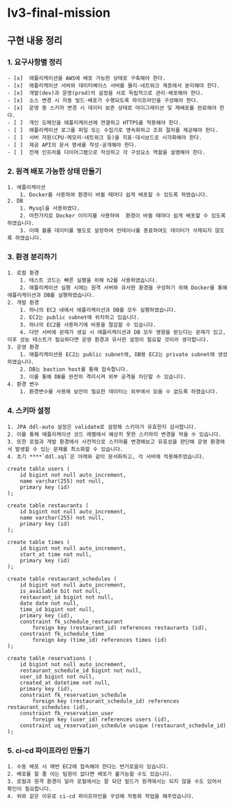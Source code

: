 # lv3-final-mission
## 구현 내용 정리

### 1. 요구사항별 정리
    - [x]  애플리케이션을 AWS에 배포 가능한 상태로 구축해야 한다.
    - [x]  애플리케이션 서버와 데이터베이스 서버를 물리·네트워크 계층에서 분리해야 한다.
    - [x]  개발(dev)과 운영(prod)의 설정을 서로 독립적으로 관리·배포해야 한다.
    - [x]  소스 변경 시 자동 빌드·배포가 수행되도록 파이프라인을 구성해야 한다.
    - [x]  운영 중 스키마 변경 시 데이터 보존 상태로 마이그레이션 및 재배포를 완료해야 한다.
    - [ ]  개인 도메인을 애플리케이션에 연결하고 HTTPS를 적용해야 한다.
    - [ ]  애플리케이션 로그를 파일 또는 수집기로 영속화하고 조회 절차를 제공해야 한다.
    - [ ]  서버 자원(CPU·메모리·네트워크 등)을 지표·대시보드로 시각화해야 한다.
    - [ ]  제공 API의 문서 명세를 작성·공개해야 한다.
    - [ ]  전체 인프라를 다이어그램으로 작성하고 각 구성요소 역할을 설명해야 한다.
### 2. 원격 배포 가능한 상태 만들기
    1. 애플리케이션
        1. Docker를 사용하여 환경이 바뀔 때마다 쉽게 배포할 수 있도록 하였습니다.
    2. DB
        1. Mysql을 사용하였다.
        2. 마찬가지로 Docker 이미지를 사용하여  환경이 바뀔 때마다 쉽게 배포할 수 있도록 하였습니다.
        3. 이때 볼륨 데이터를 별도로 설정하여 컨테이너를 종료하여도 데이터가 삭제되지 않도록 하였습니다.
### 3. 환경 분리하기
    1. 로컬 환경
        1. 테스트 코드는 빠른 실행을 위해 h2를 사용하였습니다.
        2. 애플리케이션 실행 시에는 원격 서버와 유사한 환경을 구성하기 위해 Docker를 통해 애플리케이션과 DB를 실행하였습니다.
    2. 개발 환경
        1. 하나의 EC2 내에서 애플리케이션과 DB를 모두 실행하였습니다.
        2. EC2는 public subnet에 위치하고 있습니다.
        3. 하나의 EC2를 사용하기에 비용을 절감할 수 있습니다.
        4. 다만 서버에 문제가 생길 시 애플리케이션과 DB 모두 영향을 받는다는 문제가 있고, 이후 성능 테스트가 필요하다면 운영 환경과 유사한 설정이 필요할 것이라 생각합니다.
    3. 운영 환경
        1. 애플리케이션용 EC2는 public subnet에, DB용 EC2는 private subnet에 생성하였습니다.
        2. DB는 bastion host를 통해 접속합니다.
        3. 이를 통해 DB를 완전히 격리시켜 외부 공격을 차단할 수 있습니다.
    4. 환경 변수
        1. 환경변수를 사용해 보안이 필요한 데이터는 외부에서 읽을 수 없도록 하였습니다.
### 4. 스키마 설정
    1. JPA ddl-auto 설정은 validate로 설정해 스키마가 유효한지 검사합니다.
    2. 이를 통해 애플리케이션 코드 레벨에서 예상치 못한 스키마의 변경을 막을 수 있습니다.
    3. 또한 로컬과 개발 환경에서 사전적으로 스키마를 변경해보고 유효성을 판단해 운영 환경에서 발생할 수 있는 문제를 최소화할 수 있습니다.
    4. 초기 ****`ddl.sql`은 아래와 같이 문서화하고, 각 서버에 적용해주었습니다.

    create table users (
        id bigint not null auto_increment,
        name varchar(255) not null,
        primary key (id)
    );
    
    create table restaurants (
        id bigint not null auto_increment,
        name varchar(255) not null,
        primary key (id)
    );
    
    create table times (
        id bigint not null auto_increment,
        start_at time not null,
        primary key (id)
    );
    
    create table restaurant_schedules (
        id bigint not null auto_increment,
        is_available bit not null,
        restaurant_id bigint not null,
        date date not null,
        time_id bigint not null,
        primary key (id),
        constraint fk_schedule_restaurant
            foreign key (restaurant_id) references restaurants (id),
        constraint fk_schedule_time
            foreign key (time_id) references times (id)
    );
    
    create table reservations (
        id bigint not null auto_increment,
        restaurant_schedule_id bigint not null,
        user_id bigint not null,
        created_at datetime not null,
        primary key (id),
        constraint fk_reservation_schedule
            foreign key (restaurant_schedule_id) references restaurant_schedules (id),
        constraint fk_reservation_user
            foreign key (user_id) references users (id),
        constraint uq_reservation_schedule unique (restaurant_schedule_id)
    );

### 5. ci-cd 파이프라인 만들기
    1. 수동 배포 시 매번 EC2에 접속해야 한다는 번거로움이 있습니다.
    2. 배포를 할 줄 아는 팀원이 없다면 배포가 불가능할 수도 있습니다.
    3. 로컬과 원격 환경이 달라 로컬에서는 잘 되던 빌드가 원격에서는 되지 않을 수도 있어서 확인이 필요합니다.
    4. 위와 같은 이유로 ci-cd 파이프라인을 구성해 자동화 작업을 해주었습니다.
